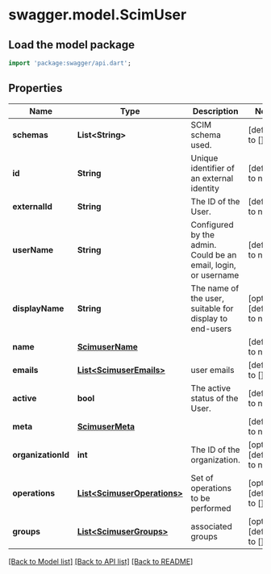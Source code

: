 # swagger.model.ScimUser

## Load the model package
```dart
import 'package:swagger/api.dart';
```

## Properties
Name | Type | Description | Notes
------------ | ------------- | ------------- | -------------
**schemas** | **List&lt;String&gt;** | SCIM schema used. | [default to []]
**id** | **String** | Unique identifier of an external identity | [default to null]
**externalId** | **String** | The ID of the User. | [default to null]
**userName** | **String** | Configured by the admin. Could be an email, login, or username | [default to null]
**displayName** | **String** | The name of the user, suitable for display to end-users | [optional] [default to null]
**name** | [**ScimuserName**](ScimuserName.md) |  | [default to null]
**emails** | [**List&lt;ScimuserEmails&gt;**](ScimuserEmails.md) | user emails | [default to []]
**active** | **bool** | The active status of the User. | [default to null]
**meta** | [**ScimuserMeta**](ScimuserMeta.md) |  | [default to null]
**organizationId** | **int** | The ID of the organization. | [optional] [default to null]
**operations** | [**List&lt;ScimuserOperations&gt;**](ScimuserOperations.md) | Set of operations to be performed | [optional] [default to []]
**groups** | [**List&lt;ScimuserGroups&gt;**](ScimuserGroups.md) | associated groups | [optional] [default to []]

[[Back to Model list]](../README.md#documentation-for-models) [[Back to API list]](../README.md#documentation-for-api-endpoints) [[Back to README]](../README.md)

